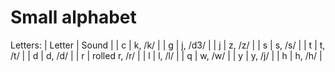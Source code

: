 # Small alphabet

Letters:
| Letter | Sound |
| c | k, /k/ |
| g | j, /d3/ |
| j | z, /z/ |
| s | s, /s/ |
| t | t, /t/ |
| d | d, /d/ |
| r | rolled r, /r/ |
| l | l, /l/ |
| q | w, /w/ |
| y | y, /j/ |
| h | h, /h/ |
